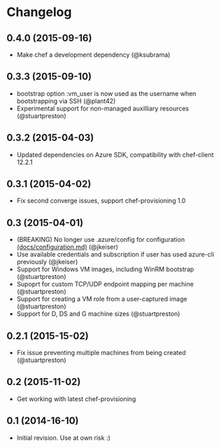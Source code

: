 # Changelog

## 0.4.0 (2015-09-16)

- Make chef a development dependency (@ksubrama)

## 0.3.3 (2015-09-10)

- bootstrap option :vm_user is now used as the username when bootstrapping via SSH (@plant42) 
- Experimental support for non-managed auxilliary resources (@stuartpreston)

## 0.3.2 (2015-04-03)

- Updated dependencies on Azure SDK, compatibility with chef-client 12.2.1

## 0.3.1 (2015-04-02)

- Fix second converge issues, support chef-provisioning 1.0

## 0.3 (2015-04-01)

- (BREAKING) No longer use .azure/config for configuration [(docs/configuration.md)](docs/configuration.md) (@jkeiser)
- Use available credentials and subscription if user has used azure-cli previously (@jkeiser)
- Support for Windows VM images, including WinRM bootstrap (@stuartpreston)
- Supoprt for custom TCP/UDP endpoint mapping per machine (@stuartpreston)
- Support for creating a VM role from a user-captured image (@stuartpreston)
- Support for D, DS and G machine sizes (@stuartpreston)

## 0.2.1 (2015-15-02)

- Fix issue preventing multiple machines from being created (@stuartpreston)

## 0.2 (2015-11-02)

- Get working with latest chef-provisioning

## 0.1 (2014-16-10)

- Initial revision.  Use at own risk :)
